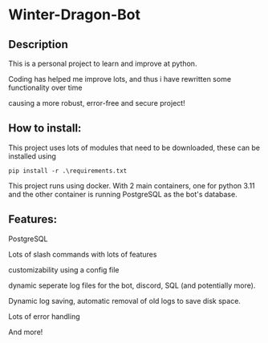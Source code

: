 # Winter-Dragon-Bot

## Description

This is a personal project to learn and improve at python.

Coding has helped me improve lots, and thus i have rewritten some functionality over time

causing a more robust, error-free and secure project!

## How to install:

This project uses lots of modules that need to be downloaded, these can be installed using

 `pip install -r .\requirements.txt`

This project runs using docker. With 2 main containers, one for python 3.11 and the other container is running PostgreSQL as the bot's database.

## Features:

PostgreSQL

Lots of slash commands with lots of features

customizability using a config file

dynamic seperate log files for the bot, discord, SQL (and potentially more).

Dynamic log saving, automatic removal of old logs to save disk space.

Lots of error handling

And more!
